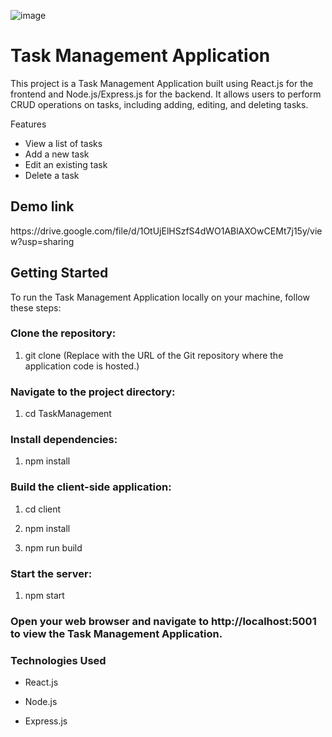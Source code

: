 ![image](https://github.com/Anmol567/TaskManagement/assets/36369128/694bd802-8656-480c-b22d-84e1d02484dd)

<h1>Task Management Application</h1>

This project is a Task Management Application built using React.js for the frontend and Node.js/Express.js for the backend. It allows users to perform CRUD operations on tasks, including adding, editing, and deleting tasks.

Features
* View a list of tasks
* Add a new task
* Edit an existing task
* Delete a task

<h2>Demo link</h2> 
https://drive.google.com/file/d/1OtUjElHSzfS4dWO1ABlAXOwCEMt7j15y/view?usp=sharing

<h2>Getting Started</h2>
To run the Task Management Application locally on your machine, follow these steps:

<h3>Clone the repository:</h3>

1) git clone <repository-url> (Replace <repository-url> with the URL of the Git repository where the application code is hosted.)

<h3>Navigate to the project directory:</h3>

1) cd TaskManagement

<h3>Install dependencies:</h3>

1) npm install

<h3>Build the client-side application:</h3>

1) cd client
   
2) npm install
   
3) npm run build

<h3>Start the server:</h3>

1) npm start

<h3>Open your web browser and navigate to http://localhost:5001 to view the Task Management Application.</h3>

<h3>Technologies Used</h3>

* React.js
  
* Node.js
  
* Express.js




